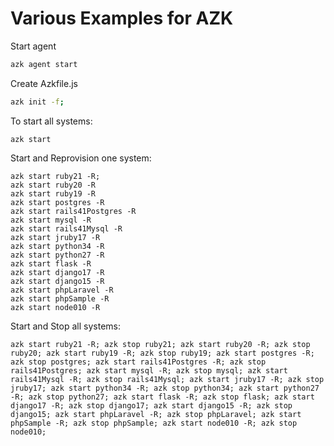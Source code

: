Various Examples for AZK
========================

Start agent
```bash
azk agent start
```

Create Azkfile.js
```bash
azk init -f;
```

To start all systems:
```
azk start
```

Start and Reprovision one system:
```
azk start ruby21 -R;
azk start ruby20 -R
azk start ruby19 -R
azk start postgres -R
azk start rails41Postgres -R
azk start mysql -R
azk start rails41Mysql -R
azk start jruby17 -R
azk start python34 -R
azk start python27 -R
azk start flask -R
azk start django17 -R
azk start django15 -R
azk start phpLaravel -R
azk start phpSample -R
azk start node010 -R
```

Start and Stop all systems:
```
azk start ruby21 -R; azk stop ruby21; azk start ruby20 -R; azk stop ruby20; azk start ruby19 -R; azk stop ruby19; azk start postgres -R; azk stop postgres; azk start rails41Postgres -R; azk stop rails41Postgres; azk start mysql -R; azk stop mysql; azk start rails41Mysql -R; azk stop rails41Mysql; azk start jruby17 -R; azk stop jruby17; azk start python34 -R; azk stop python34; azk start python27 -R; azk stop python27; azk start flask -R; azk stop flask; azk start django17 -R; azk stop django17; azk start django15 -R; azk stop django15; azk start phpLaravel -R; azk stop phpLaravel; azk start phpSample -R; azk stop phpSample; azk start node010 -R; azk stop node010;
```
